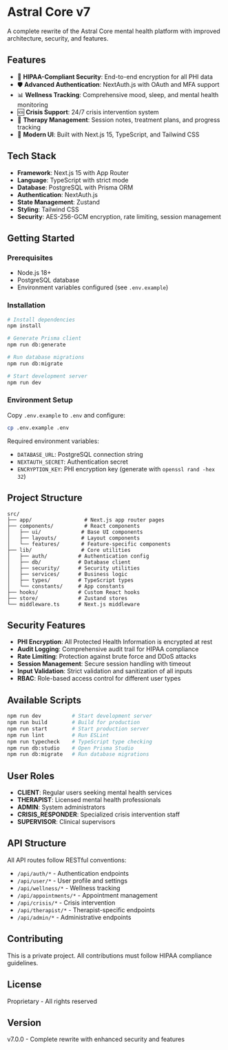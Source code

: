 # Astral Core v7

A complete rewrite of the Astral Core mental health platform with improved architecture, security, and features.

## Features

- 🔐 **HIPAA-Compliant Security**: End-to-end encryption for all PHI data
- 🛡️ **Advanced Authentication**: NextAuth.js with OAuth and MFA support
- 📊 **Wellness Tracking**: Comprehensive mood, sleep, and mental health monitoring
- 🆘 **Crisis Support**: 24/7 crisis intervention system
- 💬 **Therapy Management**: Session notes, treatment plans, and progress tracking
- 📱 **Modern UI**: Built with Next.js 15, TypeScript, and Tailwind CSS

## Tech Stack

- **Framework**: Next.js 15 with App Router
- **Language**: TypeScript with strict mode
- **Database**: PostgreSQL with Prisma ORM
- **Authentication**: NextAuth.js
- **State Management**: Zustand
- **Styling**: Tailwind CSS
- **Security**: AES-256-GCM encryption, rate limiting, session management

## Getting Started

### Prerequisites

- Node.js 18+
- PostgreSQL database
- Environment variables configured (see `.env.example`)

### Installation

```bash
# Install dependencies
npm install

# Generate Prisma client
npm run db:generate

# Run database migrations
npm run db:migrate

# Start development server
npm run dev
```

### Environment Setup

Copy `.env.example` to `.env` and configure:

```bash
cp .env.example .env
```

Required environment variables:
- `DATABASE_URL`: PostgreSQL connection string
- `NEXTAUTH_SECRET`: Authentication secret
- `ENCRYPTION_KEY`: PHI encryption key (generate with `openssl rand -hex 32`)

## Project Structure

```
src/
├── app/                 # Next.js app router pages
├── components/          # React components
│   ├── ui/             # Base UI components
│   ├── layouts/        # Layout components
│   └── features/       # Feature-specific components
├── lib/                # Core utilities
│   ├── auth/          # Authentication config
│   ├── db/            # Database client
│   ├── security/      # Security utilities
│   ├── services/      # Business logic
│   ├── types/         # TypeScript types
│   └── constants/     # App constants
├── hooks/             # Custom React hooks
├── store/             # Zustand stores
└── middleware.ts      # Next.js middleware
```

## Security Features

- **PHI Encryption**: All Protected Health Information is encrypted at rest
- **Audit Logging**: Comprehensive audit trail for HIPAA compliance
- **Rate Limiting**: Protection against brute force and DDoS attacks
- **Session Management**: Secure session handling with timeout
- **Input Validation**: Strict validation and sanitization of all inputs
- **RBAC**: Role-based access control for different user types

## Available Scripts

```bash
npm run dev          # Start development server
npm run build        # Build for production
npm run start        # Start production server
npm run lint         # Run ESLint
npm run typecheck    # TypeScript type checking
npm run db:studio    # Open Prisma Studio
npm run db:migrate   # Run database migrations
```

## User Roles

- **CLIENT**: Regular users seeking mental health services
- **THERAPIST**: Licensed mental health professionals
- **ADMIN**: System administrators
- **CRISIS_RESPONDER**: Specialized crisis intervention staff
- **SUPERVISOR**: Clinical supervisors

## API Structure

All API routes follow RESTful conventions:

- `/api/auth/*` - Authentication endpoints
- `/api/user/*` - User profile and settings
- `/api/wellness/*` - Wellness tracking
- `/api/appointments/*` - Appointment management
- `/api/crisis/*` - Crisis intervention
- `/api/therapist/*` - Therapist-specific endpoints
- `/api/admin/*` - Administrative endpoints

## Contributing

This is a private project. All contributions must follow HIPAA compliance guidelines.

## License

Proprietary - All rights reserved

## Version

v7.0.0 - Complete rewrite with enhanced security and features